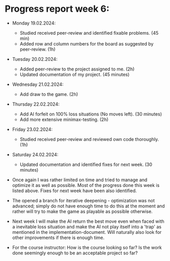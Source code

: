 # Progress report week 6:

- Monday 19.02.2024:
    - Studied received peer-review and identified fixable problems. (45 min)
    - Added row and column numbers for the board as suggested by peer-review. (1h)
- Tuesday 20.02.2024:
    - Added peer-review to the project assigned to me. (2h)
    - Updated documentation of my project. (45 minutes)
- Wednesday 21.02.2024:
    - Add draw to the game. (2h)
- Thursday 22.02.2024:
    - Add AI forfeit on 100% loss situations (No moves left). (30 minutes)
    - Add more extensive minimax-testing. (2h)
- Friday 23.02.2024:
    - Studied received peer-review and reviewed own code thoroughly. (1h)
- Saturday 24.02.2024:
    - Updated documentation and identified fixes for next week. (30 minutes)

- Once again I was rather limited on time and tried to manage and optimize it as well as possible. Most of the progress done this week is listed above. Fixes for next week have been also identified.
  
- The opened a branch for iterative deepening - optimization was not advanced; simply do not have enough time to do this at the moment and rather will try to make the game as playable as possible otherwise.

- Next week I will make the AI return the best move even when faced with a inevitable loss situation and make the AI not play itself into a 'trap' as mentioned in the implementation-document. Will naturally also look for other improvements if there is enough time.

- For the course instructor: How is the course looking so far? Is the work done seemingly enough to be an acceptable project so far?

